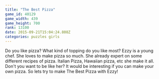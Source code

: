 ```yaml
---
title: "The Best Pizza"
game_id: 40129
game_width: 439
game_height: 700
rank: 13100
date: 2015-09-21T15:04:24.808Z
categories: puzzles girls
---
```

Do you like pizza? What kind of topping do you like most? Ezzy is a young chef. She loves to make pizza so much. She already expert on some different recipes of pizza. Italian Pizza, Hawaiian pizza, etc she make it all. Don't you want to be like her? It would be interesting if you can make your own pizza. So lets try to make The Best Pizza with Ezzy!